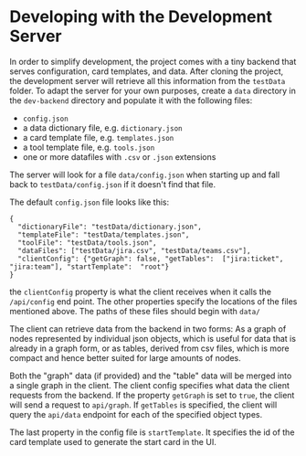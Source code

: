 # Developing with the Development Server

In order to simplify development, the project comes with a tiny backend that serves configuration, card templates, and data.
After cloning the project, the development server will retrieve all this information from the `testData` folder. To adapt
the server for your own purposes, create a `data` directory in the `dev-backend` directory and populate it with the following
files:
* `config.json`
* a data dictionary file, e.g. `dictionary.json`
* a card template file, e.g. `templates.json`
* a tool template file, e.g. `tools.json`
* one or more datafiles with `.csv` or `.json` extensions

The server will look for a file `data/config.json` when starting up and fall back to `testData/config.json` if it doesn't
find that file.

The default `config.json` file looks like this:

```
{
  "dictionaryFile": "testData/dictionary.json",
  "templateFile": "testData/templates.json",
  "toolFile": "testData/tools.json",
  "dataFiles": ["testData/jira.csv", "testData/teams.csv"],
  "clientConfig": {"getGraph": false, "getTables":  ["jira:ticket", "jira:team"], "startTemplate":  "root"}
}
```

the `clientConfig` property is what the client receives when it calls the `/api/config` end point.
The other properties specify the locations of the files mentioned above. The paths of these files should begin with `data/`

The client can retrieve data from the backend in two forms: As a graph of nodes represented by individual json objects,
which is useful for data that is already in a graph form, or as tables, derived from csv files, which is more compact
and hence better suited for large amounts of nodes.

Both the "graph" data (if provided) and the "table" data will be merged into a single graph in the client.
The client config specifies what data the client requests from the backend. If the property `getGraph` is set to `true`,
the client will send a request to `api/graph`.
If `getTables` is specified, the client will query the `api/data` endpoint for each of the specified object types.

The last property in the config file is `startTemplate`. It specifies the id of the card template used to generate the
start card in the UI.
